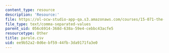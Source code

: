 ```yaml
---
content_type: resource
description: 'Resource:'
file: https://ol-ocw-studio-app-qa.s3.amazonaws.com/courses/15-071-the-analytics-edge-spring-2017/ee9b52a20d6ebf5944fb3da9171fa3e0_parole.csv
file_type: text/comma-separated-values
parent_uid: 056c6914-368d-638a-59e4-cebbc43acfe5
resourcetype: Other
title: parole.csv
uid: ee9b52a2-0d6e-bf59-44fb-3da9171fa3e0
---
```

